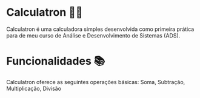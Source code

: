 # Calculatron 🧑‍💻
Calculatron é uma calculadora simples desenvolvida como primeira prática para de meu curso de Análise e Desenvolvimento de Sistemas (ADS).
# Funcionalidades 📚
Calculatron oferece as seguintes operações básicas:
Soma,
Subtração,
Multiplicação,
Divisão
